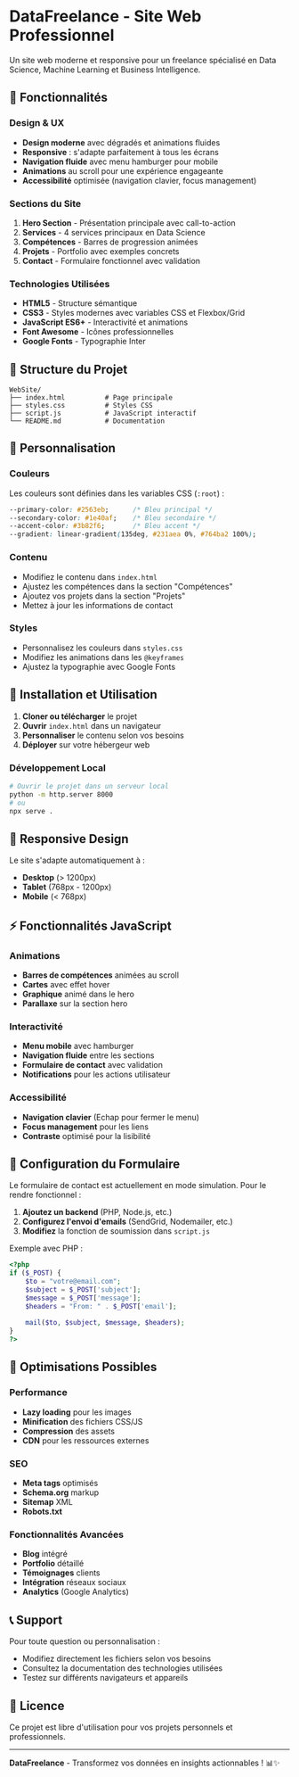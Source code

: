# DataFreelance - Site Web Professionnel

Un site web moderne et responsive pour un freelance spécialisé en Data Science, Machine Learning et Business Intelligence.

## 🚀 Fonctionnalités

### Design & UX
- **Design moderne** avec dégradés et animations fluides
- **Responsive** : s'adapte parfaitement à tous les écrans
- **Navigation fluide** avec menu hamburger pour mobile
- **Animations** au scroll pour une expérience engageante
- **Accessibilité** optimisée (navigation clavier, focus management)

### Sections du Site
1. **Hero Section** - Présentation principale avec call-to-action
2. **Services** - 4 services principaux en Data Science
3. **Compétences** - Barres de progression animées
4. **Projets** - Portfolio avec exemples concrets
5. **Contact** - Formulaire fonctionnel avec validation

### Technologies Utilisées
- **HTML5** - Structure sémantique
- **CSS3** - Styles modernes avec variables CSS et Flexbox/Grid
- **JavaScript ES6+** - Interactivité et animations
- **Font Awesome** - Icônes professionnelles
- **Google Fonts** - Typographie Inter

## 📁 Structure du Projet

```
WebSite/
├── index.html          # Page principale
├── styles.css          # Styles CSS
├── script.js           # JavaScript interactif
└── README.md           # Documentation
```

## 🎨 Personnalisation

### Couleurs
Les couleurs sont définies dans les variables CSS (`:root`) :
```css
--primary-color: #2563eb;      /* Bleu principal */
--secondary-color: #1e40af;    /* Bleu secondaire */
--accent-color: #3b82f6;       /* Bleu accent */
--gradient: linear-gradient(135deg, #231aea 0%, #764ba2 100%);
```

### Contenu
- Modifiez le contenu dans `index.html`
- Ajustez les compétences dans la section "Compétences"
- Ajoutez vos projets dans la section "Projets"
- Mettez à jour les informations de contact

### Styles
- Personnalisez les couleurs dans `styles.css`
- Modifiez les animations dans les `@keyframes`
- Ajustez la typographie avec Google Fonts

## 🚀 Installation et Utilisation

1. **Cloner ou télécharger** le projet
2. **Ouvrir** `index.html` dans un navigateur
3. **Personnaliser** le contenu selon vos besoins
4. **Déployer** sur votre hébergeur web

### Développement Local
```bash
# Ouvrir le projet dans un serveur local
python -m http.server 8000
# ou
npx serve .
```

## 📱 Responsive Design

Le site s'adapte automatiquement à :
- **Desktop** (> 1200px)
- **Tablet** (768px - 1200px)
- **Mobile** (< 768px)

## ⚡ Fonctionnalités JavaScript

### Animations
- **Barres de compétences** animées au scroll
- **Cartes** avec effet hover
- **Graphique** animé dans le hero
- **Parallaxe** sur la section hero

### Interactivité
- **Menu mobile** avec hamburger
- **Navigation fluide** entre les sections
- **Formulaire de contact** avec validation
- **Notifications** pour les actions utilisateur

### Accessibilité
- **Navigation clavier** (Echap pour fermer le menu)
- **Focus management** pour les liens
- **Contraste** optimisé pour la lisibilité

## 🔧 Configuration du Formulaire

Le formulaire de contact est actuellement en mode simulation. Pour le rendre fonctionnel :

1. **Ajoutez un backend** (PHP, Node.js, etc.)
2. **Configurez l'envoi d'emails** (SendGrid, Nodemailer, etc.)
3. **Modifiez** la fonction de soumission dans `script.js`

Exemple avec PHP :
```php
<?php
if ($_POST) {
    $to = "votre@email.com";
    $subject = $_POST['subject'];
    $message = $_POST['message'];
    $headers = "From: " . $_POST['email'];
    
    mail($to, $subject, $message, $headers);
}
?>
```

## 🎯 Optimisations Possibles

### Performance
- **Lazy loading** pour les images
- **Minification** des fichiers CSS/JS
- **Compression** des assets
- **CDN** pour les ressources externes

### SEO
- **Meta tags** optimisés
- **Schema.org** markup
- **Sitemap** XML
- **Robots.txt**

### Fonctionnalités Avancées
- **Blog** intégré
- **Portfolio** détaillé
- **Témoignages** clients
- **Intégration** réseaux sociaux
- **Analytics** (Google Analytics)

## 📞 Support

Pour toute question ou personnalisation :
- Modifiez directement les fichiers selon vos besoins
- Consultez la documentation des technologies utilisées
- Testez sur différents navigateurs et appareils

## 📄 Licence

Ce projet est libre d'utilisation pour vos projets personnels et professionnels.

---

**DataFreelance** - Transformez vos données en insights actionnables ! 📊✨ 